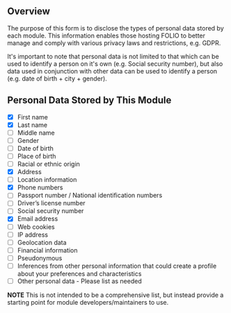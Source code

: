 
## Overview
The purpose of this form is to disclose the types of personal data stored by each module.  This information enables those hosting FOLIO to better manage and comply with various privacy laws and restrictions, e.g. GDPR.

It's important to note that personal data is not limited to that which can be used to identify a person on it's own (e.g. Social security number), but also data used in conjunction with other data can be used to identify a person (e.g. date of birth + city + gender).

## Personal Data Stored by This Module
- [x] First name    
- [x] Last name
- [ ] Middle name
- [ ] Gender
- [ ] Date of birth
- [ ] Place of birth
- [ ] Racial or ethnic origin
- [x] Address
- [ ] Location information
- [x] Phone numbers
- [ ] Passport number / National identification numbers
- [ ] Driver’s license number
- [ ] Social security number
- [x] Email address
- [ ] Web cookies
- [ ] IP address
- [ ] Geolocation data
- [ ] Financial information
- [ ] Pseudonymous
- [ ] Inferences from other personal information that could create a profile about your preferences and characteristics
- [ ] Other personal data - Please list as needed

**NOTE** This is not intended to be a comprehensive list, but instead provide a starting point for module developers/maintainers to use.
